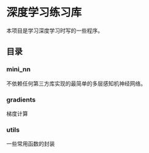 # 深度学习练习库

本项目是学习深度学习时写的一些程序。

## 目录

### mini_nn

不依赖任何第三方库实现的最简单的多层感知机神经网络。

### gradients

梯度计算

### utils

一些常用函数的封装